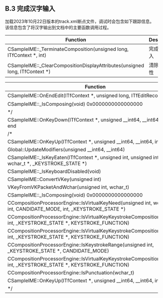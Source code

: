 ## B.3 完成汉字输入

加载2023年10月22日版本的track.xml断点文件，调试时会包含如下跟踪信息。该信息包含了将汉字输出到文档中的主要函数调用过程。

Function																	|Description
-|-
CSampleIME::_TerminateComposition(unsigned long, ITfContext *, int)			|完成汉字输入
CSampleIME::_ClearCompositionDisplayAttributes(unsigned long, ITfContext *)	|清除显示属性

Function																												|Description
-|-
CSampleIME::OnEndEdit(ITfContext *, unsigned long, ITfEditRecord *)														|其他过程
 CSampleIME::_IsComposing(void) 0x0000000000000000 <NULL>																|
*/																														|
CSampleIME::OnKeyDown(ITfContext *, unsigned __int64, __int64, int *) end												|
/*																														|
CSampleIME::OnKeyUp(ITfContext *, unsigned __int64, __int64, int *)														|
 Global::UpdateModifiers(unsigned __int64, __int64)																		|
 CSampleIME::_IsKeyEaten(ITfContext *, unsigned int, unsigned int *, wchar_t *, _KEYSTROKE_STATE *)						|
 CSampleIME::_IsKeyboardDisabled(void)																					|
 CSampleIME::ConvertVKey(unsigned int)																					|
 VKeyFromVKPacketAndWchar(unsigned int, wchar_t)																		|
 CSampleIME::_IsComposing(void) 0x0000000000000000 <NULL>																|
 CCompositionProcessorEngine::IsVirtualKeyNeed(unsigned int, wchar_t *, int, CANDIDATE_MODE, int, _KEYSTROKE_STATE *)	|
 CCompositionProcessorEngine::IsVirtualKeyKeystrokeComposition(unsigned int, _KEYSTROKE_STATE *, KEYSTROKE_FUNCTION)	|
 CCompositionProcessorEngine::IsVirtualKeyKeystrokeComposition(unsigned int, _KEYSTROKE_STATE *, KEYSTROKE_FUNCTION)	|
 CCompositionProcessorEngine::IsKeystrokeRange(unsigned int, _KEYSTROKE_STATE *, CANDIDATE_MODE)						|
 CCompositionProcessorEngine::IsVirtualKeyKeystrokeComposition(unsigned int, _KEYSTROKE_STATE *, KEYSTROKE_FUNCTION)	|
 CCompositionProcessorEngine::IsPunctuation(wchar_t)																	|
CSampleIME::OnKeyUp(ITfContext *, unsigned __int64, __int64, int *) end													|
*/																														|